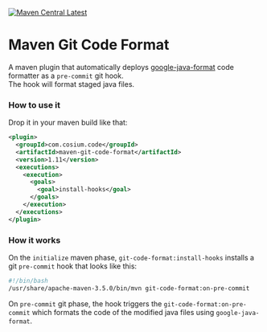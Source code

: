 [![Maven Central Latest](https://img.shields.io/maven-central/v/com.cosium.code/maven-git-code-format.svg)](https://search.maven.org/#search%7Cgav%7C1%7Cg%3A%22com.cosium.code%22%20AND%20a%3A%22maven-git-code-format%22)

# Maven Git Code Format

A maven plugin that automatically deploys [google-java-format](https://github.com/google/google-java-format) code formatter as a `pre-commit` git hook.  
The hook will format staged java files.

### How to use it

Drop it in your maven build like that:

```xml
<plugin>
  <groupId>com.cosium.code</groupId>
  <artifactId>maven-git-code-format</artifactId>
  <version>1.11</version>
  <executions>
    <execution>
      <goals>
        <goal>install-hooks</goal>
      </goals>
    </execution>
  </executions>
</plugin>
```

### How it works

On the `initialize` maven phase, `git-code-format:install-hooks` installs a git `pre-commit` hook that looks like this:
```bash
#!/bin/bash
/usr/share/apache-maven-3.5.0/bin/mvn git-code-format:on-pre-commit
```

On `pre-commit` git phase, the hook triggers the `git-code-format:on-pre-commit` which formats the code of the modified java files using `google-java-format`. 